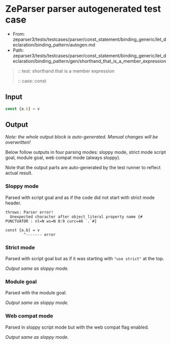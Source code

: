 # ZeParser parser autogenerated test case

- From: zeparser3/tests/testcases/parser/const_statement/binding_generic/let_declaration/binding_pattern/autogen.md
- Path: zeparser3/tests/testcases/parser/const_statement/binding_generic/let_declaration/binding_pattern/gen/shorthand_that_is_a_member_expression

> :: test: shorthand that is a member expression
>
> :: case: const

## Input


`````js
const {a.b} = v
`````

## Output

_Note: the whole output block is auto-generated. Manual changes will be overwritten!_

Below follow outputs in four parsing modes: sloppy mode, strict mode script goal, module goal, web compat mode (always sloppy).

Note that the output parts are auto-generated by the test runner to reflect actual result.

### Sloppy mode

Parsed with script goal and as if the code did not start with strict mode header.

`````
throws: Parser error!
  Unexpected character after object literal property name {# PUNCTUATOR : nl=N ws=N 8:9 curc=46 `.`#}

const {a.b} = v
        ^------- error
`````

### Strict mode

Parsed with script goal but as if it was starting with `"use strict"` at the top.

_Output same as sloppy mode._

### Module goal

Parsed with the module goal.

_Output same as sloppy mode._

### Web compat mode

Parsed in sloppy script mode but with the web compat flag enabled.

_Output same as sloppy mode._
